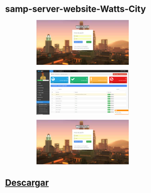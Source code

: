# samp-server-website-Watts-City

<p align="center">
    <img width="300" src="https://github.com/neetoons/samp-server-website-Watts-City/blob/main/preview1.jpg" alt="website-preview">
</p>

<p align="center">
    <img width="300" src="https://github.com/neetoons/samp-server-website-Watts-City/blob/main/preview2.jpg" alt="website-preview">
</p>

<p align="center">
    <img width="300" src="https://github.com/neetoons/samp-server-website-Watts-City/blob/main/preview1.jpg" alt="website-preview">
</p>

# [Descargar](https://github.com/neetoons/samp-server-website-Watts-City/releases/download/1.0/samp-server-website-Watts-City.zip)
